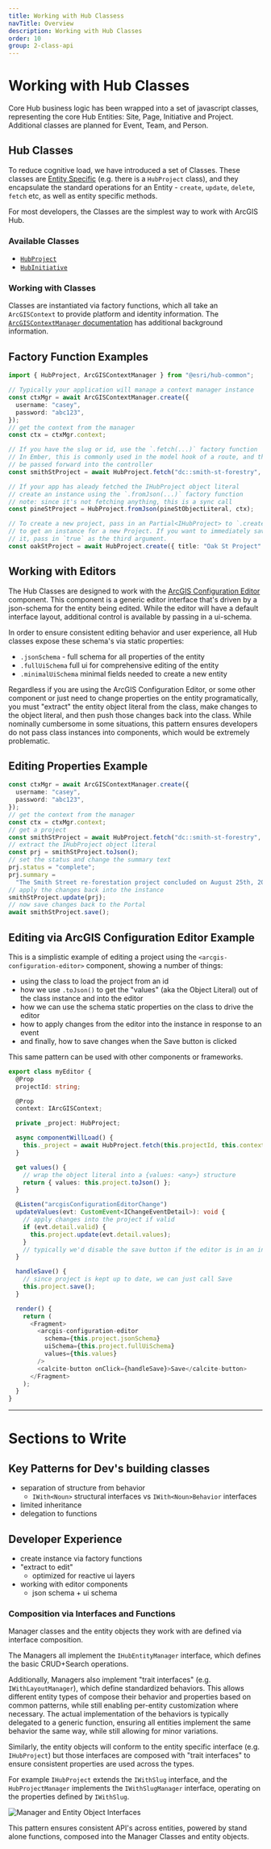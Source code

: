 ```yaml
---
title: Working with Hub Classess
navTitle: Overview
description: Working with Hub Classes
order: 10
group: 2-class-api
---
```


# Working with Hub Classes

Core Hub business logic has been wrapped into a set of javascript classes, representing the core Hub Entities: Site, Page, Initiative and Project. Additional classes are planned for Event, Team, and Person.

## Hub Classes

To reduce cognitive load, we have introduced a set of Classes. These classes are [Entity Specific](./hub-entities) (e.g. there is a `HubProject` class), and they encapsulate the standard operations for an Entity - `create`, `update`, `delete`, `fetch` etc, as well as entity specific methods.

For most developers, the Classes are the simplest way to work with ArcGIS Hub.

### Available Classes

- [`HubProject`](/hub.js/api/common/HubProject)
- [`HubInitiative`](/hub.js/api/common/HubInitiative)

### Working with Classes

Classes are instantiated via factory functions, which all take an `ArcGISContext` to provide platform and identity information. The [`ArcGISContextManager` documentation](./context.html) has additional background information.

## Factory Function Examples

```ts
import { HubProject, ArcGISContextManager } from "@esri/hub-common";

// Typically your application will manage a context manager instance
const ctxMgr = await ArcGISContextManager.create({
  username: "casey",
  password: "abc123",
});
// get the context from the manager
const ctx = ctxMgr.context;

// If you have the slug or id, use the `.fetch(...)` factory function
// In Ember, this is commonly used in the model hook of a route, and the instance can
// be passed forward into the controller
const smithStProject = await HubProject.fetch("dc::smith-st-forestry", ctx);

// If your app has aleady fetched the IHubProject object literal
// create an instance using the `.fromJson(...)` factory function
// note: since it's not fetching anything, this is a sync call
const pineStProject = HubProject.fromJson(pineStObjectLiteral, ctx);

// To create a new project, pass in an Partial<IHubProject> to `.create(..)`
// to get an instance for a new Project. If you want to immediately save the
// it, pass in `true` as the third argument.
const oakStProject = await HubProject.create({ title: "Oak St Project" }, ctx);
```

## Working with Editors

The Hub Classes are designed to work with the [ArcGIS Configuration Editor](https://esri.github.io/hub-components/?path=/docs/components-configuration-editor-arcgis-configuration-editor--form-rendering) component. This component is a generic editor interface that's driven by a json-schema for the entity being edited. While the editor will have a default interface layout, additional control is available by passing in a ui-schema.

In order to ensure consistent editing behavior and user experience, all Hub classes expose these schema's via static properties:

- `.jsonSchema` - full schema for all properties of the entity
- `.fullUiSchema` full ui for comprehensive editing of the entity
- `.minimalUiSchema` minimal fields needed to create a new entity

Regardless if you are using the ArcGIS Configuration Editor, or some other component or just need to change properties on the entity programatically, you must "extract" the entity object literal from the class, make changes to the object literal, and then push those changes back into the class. While nominally cumbersome in some situations, this pattern ensures developers do not pass class instances into components, which would be extremely problematic.

## Editing Properties Example

```ts
const ctxMgr = await ArcGISContextManager.create({
  username: "casey",
  password: "abc123",
});
// get the context from the manager
const ctx = ctxMgr.context;
// get a project
const smithStProject = await HubProject.fetch("dc::smith-st-forestry", ctx);
// extract the IHubProject object literal
const prj = smithStProject.toJson();
// set the status and change the summary text
prj.status = "complete";
prj.summary =
  "The Smith Street re-forestation project concluded on August 25th, 2022";
// apply the changes back into the instance
smithStProject.update(prj);
// now save changes back to the Portal
await smithStProject.save();
```

## Editing via ArcGIS Configuration Editor Example

This is a simplistic example of editing a project using the `<arcgis-configuration-editor>` component, showing a number of things:

- using the class to load the project from an id
- how we use `.toJson()` to get the "values" (aka the Object Literal) out of the class instance and into the editor
- how we can use the schema static properties on the class to drive the editor
- how to apply changes from the editor into the instance in response to an event
- and finally, how to save changes when the Save button is clicked

This same pattern can be used with other components or frameworks.

```ts
export class myEditor {
  @Prop
  projectId: string;

  @Prop
  context: IArcGISContext;

  private _project: HubProject;

  async componentWillLoad() {
    this._project = await HubProject.fetch(this.projectId, this.context);
  }

  get values() {
    // wrap the object literal into a {values: <any>} structure
    return { values: this.project.toJson() };
  }

  @Listen("arcgisConfigurationEditorChange")
  updateValues(evt: CustomEvent<IChangeEventDetail>): void {
    // apply changes into the project if valid
    if (evt.detail.valid) {
      this.project.update(evt.detail.values);
    }
    // typically we'd disable the save button if the editor is in an invalid state
  }

  handleSave() {
    // since project is kept up to date, we can just call Save
    this.project.save();
  }

  render() {
    return (
      <Fragment>
        <arcgis-configuration-editor
          schema={this.project.jsonSchema}
          uiSchema={this.project.fullUiSchema}
          values={this.values}
        />
        <calcite-button onClick={handleSave}>Save</calcite-button>
      </Fragment>
    );
  }
}
```

---

# Sections to Write

## Key Patterns for Dev's building classes

- separation of structure from behavior
  - `IWith<Noun>` structural interfaces vs `IWith<Noun>Behavior` interfaces
- limited inheritance
- delegation to functions

## Developer Experience

- create instance via factory functions
- "extract to edit"
  - optimized for reactive ui layers
- working with editor components
  - json schema + ui schema

### Composition via Interfaces and Functions

Manager classes and the entity objects they work with are defined via interface composition.

The Managers all implement the `IHubEntityManager` interface, which defines the basic CRUD+Search operations.

Additionally, Managers also implement "trait interfaces" (e.g. `IWithLayoutManager`), which define standardized behaviors. This allows different entity types of compose their behavior and properties based on common patterns, while still enabling per-entity customization where necessary. The actual implementation of the behaviors is typically delegated to a generic function, ensuring all entities implement the same behavior the same way, while still allowing for minor variations.

Similarly, the entity objects will conform to the entity specific interface (e.g. `IHubProject`) but those interfaces are composed with "trait interfaces" to ensure consistent properties are used across the types.

For example `IHubProject` extends the `IWithSlug` interface, and the `HubProjectManager` implements the `IWithSlugManager` interface, operating on the properties defined by `IWithSlug`.

![Manager and Entity Object Interfaces](/hub.js/img/interface-hiearchy.png)

This pattern ensures consistent API's across entities, powered by stand alone functions, composed into the Manager Classes and entity objects.
